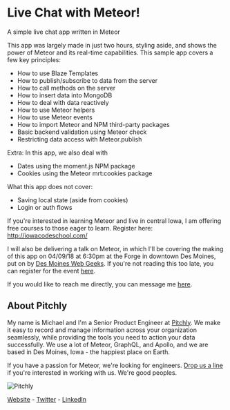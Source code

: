 # Live Chat with Meteor!
A simple live chat app written in Meteor

This app was largely made in just two hours, styling aside, and shows the power of Meteor and its real-time capabilities. This sample app covers a few key principles:

- How to use Blaze Templates
- How to publish/subscribe to data from the server
- How to call methods on the server
- How to insert data into MongoDB
- How to deal with data reactively
- How to use Meteor helpers
- How to use Meteor events
- How to import Meteor and NPM third-party packages
- Basic backend validation using Meteor check
- Restricting data access with Meteor.publish

Extra: In this app, we also deal with

- Dates using the moment.js NPM package
- Cookies using the Meteor mrt:cookies package

What this app does not cover:

- Saving local state (aside from cookies)
- Login or auth flows

If you're interested in learning Meteor and live in central Iowa, I am offering free courses to those eager to learn. Register here: http://iowacodeschool.com/

I will also be delivering a talk on Meteor, in which I'll be covering the making of this app on 04/09/18 at 6:30pm at the Forge in downtown Des Moines, put on by [Des Moines Web Geeks](http://www.dsmwebgeeks.com/). If you're not reading this too late, you can register for the event [here](https://www.eventbrite.com/e/2018-annual-spring-social-event-tickets-43872005349).

If you would like to reach me directly, you can message me [here](http://michaelcbrook.com/contact).

## About Pitchly
My name is Michael and I'm a Senior Product Engineer at [Pitchly](https://pitchly.net/). We make it easy to record and manage information across your organization seamlessly, while providing the tools you need to action your data successfully. We use a lot of Meteor, GraphQL, and Apollo, and we are based in Des Moines, Iowa - the happiest place on Earth.

If you have a passion for Meteor, we're looking for engineers. [Drop us a line](https://pitchly.net/contactus/) if you're interested in working with us. We're good peoples.

![Pitchly](https://raw.githubusercontent.com/Pitchlyapp/meteor-apollo2/master/imgs/logo.png)

[Website](https://pitchly.net/) - [Twitter](https://twitter.com/pitchlyinc) - [LinkedIn](https://www.linkedin.com/company/pitchly)